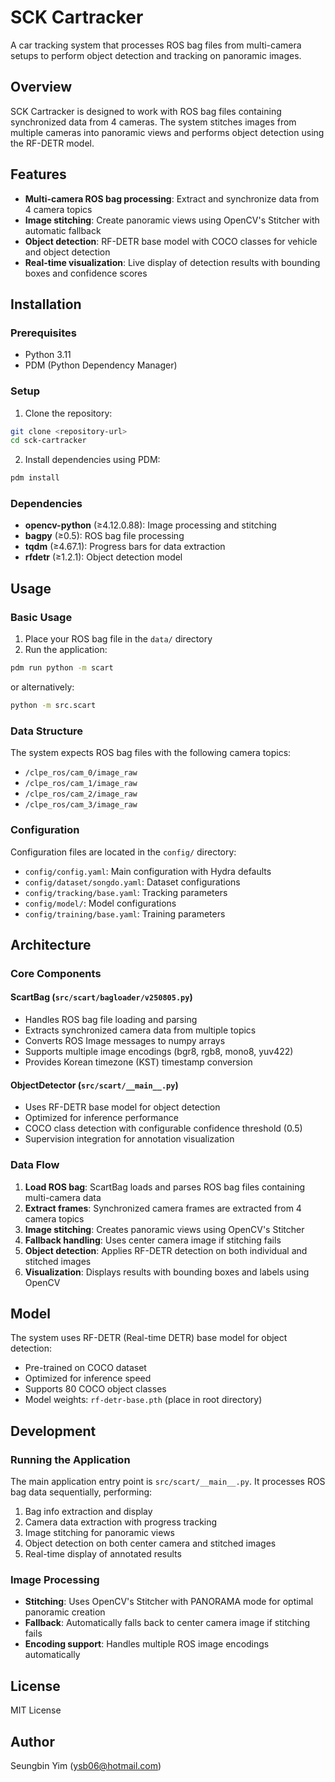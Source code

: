 # SCK Cartracker

A car tracking system that processes ROS bag files from multi-camera setups to perform object detection and tracking on panoramic images.

## Overview

SCK Cartracker is designed to work with ROS bag files containing synchronized data from 4 cameras. The system stitches images from multiple cameras into panoramic views and performs object detection using the RF-DETR model.

## Features

- **Multi-camera ROS bag processing**: Extract and synchronize data from 4 camera topics
- **Image stitching**: Create panoramic views using OpenCV's Stitcher with automatic fallback
- **Object detection**: RF-DETR base model with COCO classes for vehicle and object detection
- **Real-time visualization**: Live display of detection results with bounding boxes and confidence scores

## Installation

### Prerequisites

- Python 3.11
- PDM (Python Dependency Manager)

### Setup

1. Clone the repository:
```bash
git clone <repository-url>
cd sck-cartracker
```

2. Install dependencies using PDM:
```bash
pdm install
```

### Dependencies

- **opencv-python** (≥4.12.0.88): Image processing and stitching
- **bagpy** (≥0.5): ROS bag file processing
- **tqdm** (≥4.67.1): Progress bars for data extraction
- **rfdetr** (≥1.2.1): Object detection model

## Usage

### Basic Usage

1. Place your ROS bag file in the `data/` directory
2. Run the application:

```bash
pdm run python -m scart
```

or alternatively:

```bash
python -m src.scart
```

### Data Structure

The system expects ROS bag files with the following camera topics:
- `/clpe_ros/cam_0/image_raw`
- `/clpe_ros/cam_1/image_raw`
- `/clpe_ros/cam_2/image_raw`
- `/clpe_ros/cam_3/image_raw`

### Configuration

Configuration files are located in the `config/` directory:

- `config/config.yaml`: Main configuration with Hydra defaults
- `config/dataset/songdo.yaml`: Dataset configurations
- `config/tracking/base.yaml`: Tracking parameters
- `config/model/`: Model configurations
- `config/training/base.yaml`: Training parameters

## Architecture

### Core Components

#### ScartBag (`src/scart/bagloader/v250805.py`)
- Handles ROS bag file loading and parsing
- Extracts synchronized camera data from multiple topics
- Converts ROS Image messages to numpy arrays
- Supports multiple image encodings (bgr8, rgb8, mono8, yuv422)
- Provides Korean timezone (KST) timestamp conversion

#### ObjectDetector (`src/scart/__main__.py`)
- Uses RF-DETR base model for object detection
- Optimized for inference performance
- COCO class detection with configurable confidence threshold (0.5)
- Supervision integration for annotation visualization

### Data Flow

1. **Load ROS bag**: ScartBag loads and parses ROS bag files containing multi-camera data
2. **Extract frames**: Synchronized camera frames are extracted from 4 camera topics
3. **Image stitching**: Creates panoramic views using OpenCV's Stitcher
4. **Fallback handling**: Uses center camera image if stitching fails
5. **Object detection**: Applies RF-DETR detection on both individual and stitched images
6. **Visualization**: Displays results with bounding boxes and labels using OpenCV

## Model

The system uses RF-DETR (Real-time DETR) base model for object detection:
- Pre-trained on COCO dataset
- Optimized for inference speed
- Supports 80 COCO object classes
- Model weights: `rf-detr-base.pth` (place in root directory)

## Development

### Running the Application

The main application entry point is `src/scart/__main__.py`. It processes ROS bag data sequentially, performing:

1. Bag info extraction and display
2. Camera data extraction with progress tracking
3. Image stitching for panoramic views
4. Object detection on both center camera and stitched images
5. Real-time display of annotated results

### Image Processing

- **Stitching**: Uses OpenCV's Stitcher with PANORAMA mode for optimal panoramic creation
- **Fallback**: Automatically falls back to center camera image if stitching fails
- **Encoding support**: Handles multiple ROS image encodings automatically

## License

MIT License

## Author

Seungbin Yim (ysb06@hotmail.com)